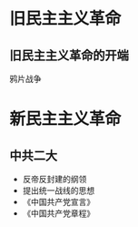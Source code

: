 <head>

<link rel="stylesheet" href="my_style.css" />

</head>

# 旧民主主义革命

## 旧民主主义革命的开端

鸦片战争

# 新民主主义革命

## 中共二大

- 反帝反封建的纲领
- 提出统一战线的思想
- 《中国共产党宣言》
- 《中国共产党章程》

